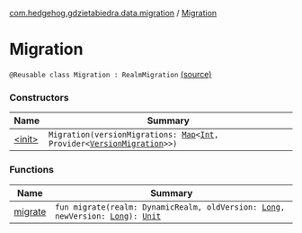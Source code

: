 [com.hedgehog.gdzietabiedra.data.migration](../index.md) / [Migration](./index.md)

# Migration

`@Reusable class Migration : RealmMigration` [(source)](https://github.com/asvid/GdzieTaBiedra/tree/master/app/src/main/java/com/hedgehog/gdzietabiedra/data/migration/Migration.kt#L11)

### Constructors

| Name | Summary |
|---|---|
| [&lt;init&gt;](-init-.md) | `Migration(versionMigrations: `[`Map`](https://kotlinlang.org/api/latest/jvm/stdlib/kotlin.collections/-map/index.html)`<`[`Int`](https://kotlinlang.org/api/latest/jvm/stdlib/kotlin/-int/index.html)`, Provider<`[`VersionMigration`](../-version-migration/index.md)`>>)` |

### Functions

| Name | Summary |
|---|---|
| [migrate](migrate.md) | `fun migrate(realm: DynamicRealm, oldVersion: `[`Long`](https://kotlinlang.org/api/latest/jvm/stdlib/kotlin/-long/index.html)`, newVersion: `[`Long`](https://kotlinlang.org/api/latest/jvm/stdlib/kotlin/-long/index.html)`): `[`Unit`](https://kotlinlang.org/api/latest/jvm/stdlib/kotlin/-unit/index.html) |
